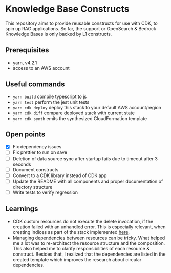 # Knowledge Base Constructs

This repository aims to provide reusable constructs for use with CDK, to spin up RAG applications. So far, the support or OpenSearch & Bedrock Knowledge Bases is only backed by L1 constructs. 

## Prerequisites
- yarn, v4.2.1
- access to an AWS account

## Useful commands

- `yarn build` compile typescript to js
- `yarn test` perform the jest unit tests
- `yarn cdk deploy` deploy this stack to your default AWS account/region
- `yarn cdk diff` compare deployed stack with current state
- `yarn cdk synth` emits the synthesized CloudFormation template

## Open points

- [x] Fix dependency issues
- [ ] Fix prettier to run on save
- [ ] Deletion of data source sync after startup fails due to timeout after 3 seconds
- [ ] Document constructs
- [ ] Convert to a CDK library instead of CDK app
- [ ] Update the README with all components and proper documentation of directory structure
- [ ] Write tests to verify regression

## Learnings
- CDK custom resources do not execute the delete invocation, if the creation failed with an unhandled error. This is especially relevant, when creating indices as part of the stack implemented [here](./lib/knowledge-base-construct-stack.ts).
- Managing dependencies between resources can be tricky. What helped me a lot was to re-architect the resource structure and the composition. This also helped me to clarify responsibilities of each resource & construct. 
Besides that, I realized that the dependencies are listed in the created template which improves the research about circular dependencies.